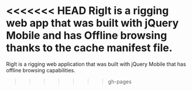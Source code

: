<<<<<<< HEAD
RigIt is a rigging web app that was built with jQuery Mobile and has Offline browsing thanks to the cache manifest file.
=======
RigIt is a rigging web application that was built with jQuery Mobile that has offline browsing capabilities.
>>>>>>> gh-pages
